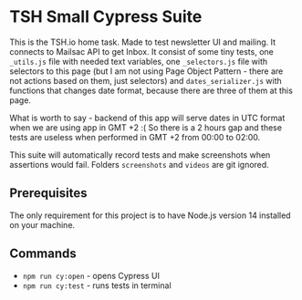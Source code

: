 # TSH Small Cypress Suite

This is the TSH.io home task. Made to test newsletter UI and mailing. It connects to Mailsac API to get Inbox.
It consist of some tiny tests, one `_utils.js` file with needed text variables, one `_selectors.js` file with
selectors to this page (but I am not using Page Object Pattern - there are not actions based on them, just selectors)
and `dates_serializer.js` with functions that changes date format, because there are three of them at this page.

What is worth to say - backend of this app will serve dates in UTC format when we are using app in GMT +2 :(
So there is a 2 hours gap and these tests are useless when performed in GMT +2 from 00:00 to 02:00. 

This suite will automatically record tests and make screenshots when assertions would fail. Folders `screenshots` and
`videos` are git ignored.

## Prerequisites

The only requirement for this project is to have Node.js version 14 installed on your machine.

## Commands
- `npm run cy:open` - opens Cypress UI
- `npm run cy:test` - runs tests in terminal


